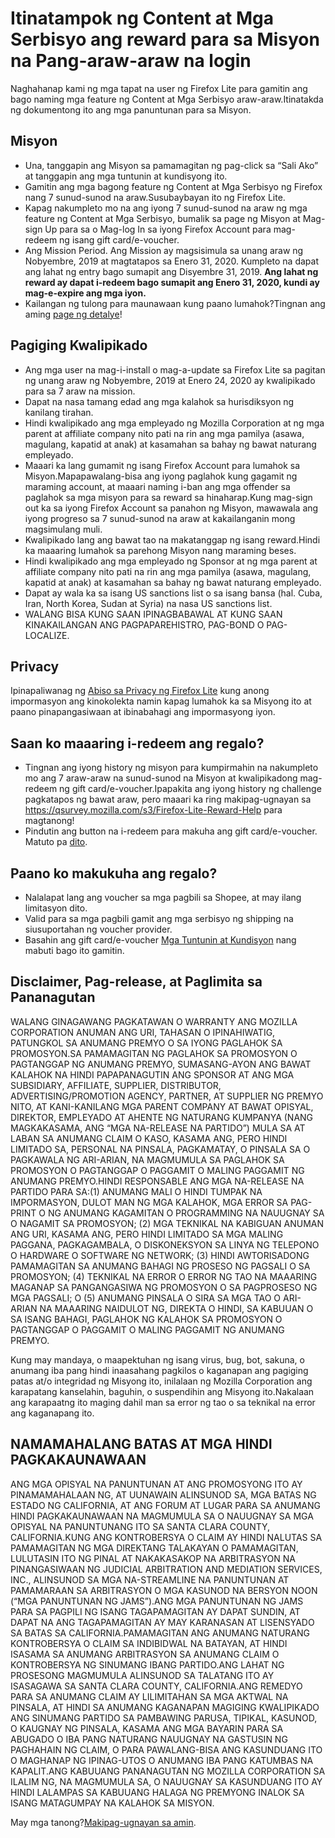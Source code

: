 # Itinatampok ng Content at Mga Serbisyo ang reward para sa Misyon na Pang-araw-araw na login
Naghahanap kami ng mga tapat na user ng Firefox Lite para gamitin ang bago naming mga feature ng Content at Mga Serbisyo araw-araw.Itinatakda ng dokumentong ito ang mga panuntunan para sa Misyon. 

## Misyon
* Una, tanggapin ang Misyon sa pamamagitan ng pag-click sa “Sali Ako” at tanggapin ang mga tuntunin at kundisyong ito. 
* Gamitin ang mga bagong feature ng Content at Mga Serbisyo ng Firefox nang 7 sunud-sunod na araw.Susubaybayan ito ng Firefox Lite. 
* Kapag nakumpleto mo na ang iyong 7 sunud-sunod na araw ng mga feature ng Content at Mga Serbisyo, bumalik sa page ng Misyon at Mag-sign Up para sa o Mag-log In sa iyong Firefox Account para mag-redeem ng isang gift card/e-voucher.
* Ang Mission Period. Ang Mission ay magsisimula sa unang araw ng Nobyembre, 2019 at magtatapos sa Enero 31, 2020. Kumpleto na dapat ang lahat ng entry bago sumapit ang Disyembre 31, 2019. **Ang lahat ng reward ay dapat i-redeem bago sumapit ang Enero 31, 2020, kundi ay mag-e-expire ang mga iyon.**
* Kailangan ng tulong para maunawaan kung paano lumahok?Tingnan ang aming [page ng detalye]( https://support.mozilla.org/kb/firefox-lite-reward-program)!

## Pagiging Kwalipikado
* Ang mga user na mag-i-install o mag-a-update sa Firefox Lite sa pagitan ng unang araw ng Nobyembre, 2019 at Enero 24, 2020 ay kwalipikado para sa 7 araw na mission.
* Dapat na nasa tamang edad ang mga kalahok sa hurisdiksyon ng kanilang tirahan. 
* Hindi kwalipikado ang mga empleyado ng Mozilla Corporation at ng mga parent at affiliate company nito pati na rin ang mga pamilya (asawa, magulang, kapatid at anak) at kasamahan sa bahay ng bawat naturang empleyado. 
* Maaari ka lang gumamit ng isang Firefox Account para lumahok sa Misyon.Mapapawalang-bisa ang iyong paglahok kung gagamit ng maraming account, at maaari naming i-ban ang mga offender sa paglahok sa mga misyon para sa reward sa hinaharap.Kung mag-sign out ka sa iyong Firefox Account sa panahon ng Misyon, mawawala ang iyong progreso sa 7 sunud-sunod na araw at kakailanganin mong magsimulang muli. 
* Kwalipikado lang ang bawat tao na makatanggap ng isang reward.Hindi ka maaaring lumahok sa parehong Misyon nang maraming beses. 
* Hindi kwalipikado ang mga empleyado ng Sponsor at ng mga parent at affiliate company nito pati na rin ang mga pamilya (asawa, magulang, kapatid at anak) at kasamahan sa bahay ng bawat naturang empleyado. 
* Dapat ay wala ka sa isang US sanctions list o sa isang bansa (hal. Cuba, Iran, North Korea, Sudan at Syria) na nasa US sanctions list.
* WALANG BISA KUNG SAAN IPINAGBABAWAL AT KUNG SAAN KINAKAILANGAN ANG PAGPAPAREHISTRO, PAG-BOND O PAG-LOCALIZE.

## Privacy
Ipinapaliwanag ng [Abiso sa Privacy ng Firefox Lite](https://www.mozilla.org/privacy/firefox-lite/) kung anong impormasyon ang kinokolekta namin kapag lumahok ka sa Misyong ito at paano pinapangasiwaan at ibinabahagi ang impormasyong iyon. 

## Saan ko maaaring i-redeem ang regalo?
* Tingnan ang iyong history ng misyon para kumpirmahin na nakumpleto mo ang 7 araw-araw na sunud-sunod na Misyon at kwalipikadong mag-redeem ng gift card/e-voucher.Ipapakita ang iyong history ng challenge pagkatapos ng bawat araw, pero maaari ka ring makipag-ugnayan sa https://qsurvey.mozilla.com/s3/Firefox-Lite-Reward-Help para magtanong!
* Pindutin ang button na i-redeem para makuha ang gift card/e-voucher. Matuto pa [dito]( https://support.mozilla.org/kb/firefox-lite-reward-program).

## Paano ko makukuha ang regalo?
* Nalalapat lang ang voucher sa mga pagbili sa Shopee, at may ilang limitasyon dito.
* Valid para sa mga pagbili gamit ang mga serbisyo ng shipping na siusuportahan ng voucher provider.
* Basahin ang gift card/e-voucher [Mga Tuntunin at Kundisyon](https://shopee.co.id/m/Mozilla-Voucher-Diskon-15RB) nang mabuti bago ito gamitin.

## Disclaimer, Pag-release, at Paglimita sa Pananagutan
WALANG GINAGAWANG PAGKATAWAN O WARRANTY ANG MOZILLA CORPORATION ANUMAN ANG URI, TAHASAN O IPINAHIWATIG, PATUNGKOL SA ANUMANG PREMYO O SA IYONG PAGLAHOK SA PROMOSYON.SA PAMAMAGITAN NG PAGLAHOK SA PROMOSYON O PAGTANGGAP NG ANUMANG PREMYO, SUMASANG-AYON ANG BAWAT KALAHOK NA HINDI PAPAPANAGUTIN ANG SPONSOR AT ANG MGA SUBSIDIARY, AFFILIATE, SUPPLIER, DISTRIBUTOR, ADVERTISING/PROMOTION AGENCY, PARTNER, AT SUPPLIER NG PREMYO NITO, AT KANI-KANILANG MGA PARENT COMPANY AT BAWAT OPISYAL, DIREKTOR, EMPLEYADO AT AHENTE NG NATURANG KUMPANYA (NANG MAGKAKASAMA, ANG “MGA NA-RELEASE NA PARTIDO”) MULA SA AT LABAN SA ANUMANG CLAIM O KASO, KASAMA ANG, PERO HINDI LIMITADO SA, PERSONAL NA PINSALA, PAGKAMATAY, O PINSALA SA O PAGKAWALA NG ARI-ARIAN, NA MAGMUMULA SA PAGLAHOK SA PROMOSYON O PAGTANGGAP O PAGGAMIT O MALING PAGGAMIT NG ANUMANG PREMYO.HINDI RESPONSABLE ANG MGA NA-RELEASE NA PARTIDO PARA SA:(1) ANUMANG MALI O HINDI TUMPAK NA IMPORMASYON, DULOT MAN NG MGA KALAHOK, MGA ERROR SA PAG-PRINT O NG ANUMANG KAGAMITAN O PROGRAMMING NA NAUUGNAY SA O NAGAMIT SA PROMOSYON; (2) MGA TEKNIKAL NA KABIGUAN ANUMAN ANG URI, KASAMA ANG, PERO HINDI LIMITADO SA MGA MALING PAGGANA, PAGKAGAMBALA, O DISKONEKSYON SA LINYA NG TELEPONO O HARDWARE O SOFTWARE NG NETWORK; (3) HINDI AWTORISADONG PAMAMAGITAN SA ANUMANG BAHAGI NG PROSESO NG PAGSALI O SA PROMOSYON; (4) TEKNIKAL NA ERROR O ERROR NG TAO NA MAAARING MAGANAP SA PANGANGASIWA NG PROMOSYON O SA PAGPROSESO NG MGA PAGSALI; O (5) ANUMANG PINSALA O SIRA SA MGA TAO O ARI-ARIAN NA MAAARING NAIDULOT NG, DIREKTA O HINDI, SA KABUUAN O SA ISANG BAHAGI, PAGLAHOK NG KALAHOK SA PROMOSYON O PAGTANGGAP O PAGGAMIT O MALING PAGGAMIT NG ANUMANG PREMYO.

Kung may mandaya, o maapektuhan ng isang virus, bug, bot, sakuna, o anumang iba pang hindi inaasahang pagkilos o kaganapan ang pagiging patas at/o integridad ng Misyong ito, inilalaan ng Mozilla Corporation ang karapatang kanselahin, baguhin, o suspendihin ang Misyong ito.Nakalaan ang karapaatng ito maging dahil man sa error ng tao o sa teknikal na error ang kaganapang ito. 

## NAMAMAHALANG BATAS AT MGA HINDI PAGKAKAUNAWAAN

ANG MGA OPISYAL NA PANUNTUNAN AT ANG PROMOSYONG ITO AY PINAMAMAHALAAN NG, AT UUNAWAIN ALINSUNOD SA, MGA BATAS NG ESTADO NG CALIFORNIA, AT ANG FORUM AT LUGAR PARA SA ANUMANG HINDI PAGKAKAUNAWAAN NA MAGMUMULA SA O NAUUGNAY SA MGA OPISYAL NA PANUNTUNANG ITO SA SANTA CLARA COUNTY, CALIFORNIA.KUNG ANG KONTROBERSYA O CLAIM AY HINDI NALUTAS SA PAMAMAGITAN NG MGA DIREKTANG TALAKAYAN O PAMAMAGITAN, LULUTASIN ITO NG PINAL AT NAKAKASAKOP NA ARBITRASYON NA PINANGASIWAAN NG JUDICIAL ARBITRATION AND MEDIATION SERVICES, INC., ALINSUNOD SA MGA NA-STREAMLINE NA PANUNTUNAN AT PAMAMARAAN SA ARBITRASYON O MGA KASUNOD NA BERSYON NOON (“MGA PANUNTUNAN NG JAMS”).ANG MGA PANUNTUNAN NG JAMS PARA SA PAGPILI NG ISANG TAGAPAMAGITAN AY DAPAT SUNDIN, AT DAPAT NA ANG TAGAPAMAGITAN AY MAY KARANASAN AT LISENSYADO SA BATAS SA CALIFORNIA.PAMAMAGITAN ANG ANUMANG NATURANG KONTROBERSYA O CLAIM SA INDIBIDWAL NA BATAYAN, AT HINDI ISASAMA SA ANUMANG ARBITRASYON SA ANUMANG CLAIM O KONTROBERSYA NG SINUMANG IBANG PARTIDO.ANG LAHAT NG PROSESONG MAGMUMULA ALINSUNOD SA TALATANG ITO AY ISASAGAWA SA SANTA CLARA COUNTY, CALIFORNIA.ANG REMEDYO PARA SA ANUMANG CLAIM AY LILIMITAHAN SA MGA AKTWAL NA PINSALA, AT HINDI SA ANUMANG KAGANAPAN MAGIGING KWALIPIKADO ANG SINUMANG PARTIDO SA PAMBAWING PARUSA, TIPIKAL, KASUNOD, O KAUGNAY NG PINSALA, KASAMA ANG MGA BAYARIN PARA SA ABUGADO O IBA PANG NATURANG NAUUGNAY NA GASTUSIN NG PAGHAHAIN NG CLAIM, O PARA PAWALANG-BISA ANG KASUNDUANG ITO O MAGHANAP NG IPINAG-UTOS O ANUMANG IBA PANG KATUMBAS NA KAPALIT.ANG KABUUANG PANANAGUTAN NG MOZILLA CORPORATION SA ILALIM NG, NA MAGMUMULA SA, O NAUUGNAY SA KASUNDUANG ITO AY HINDI LALAMPAS SA KABUUANG HALAGA NG PREMYONG INALOK SA ISANG MATAGUMPAY NA KALAHOK SA MISYON. 

May mga tanong?[Makipag-ugnayan sa amin]( https://qsurvey.mozilla.com/s3/Firefox-Lite-Reward-Help).
